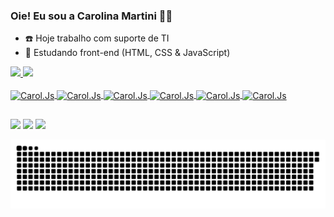 ### Oie! Eu sou a Carolina Martini 👩‍💻

- ☎️ Hoje trabalho com suporte de TI
- 📜 Estudando front-end (HTML, CSS & JavaScript)

<div>
  <a href="https://github.com/Lucas31102003">
  <img height="180cm" src="https://github-readme-stats.vercel.app/api?username=canudrinkme&https://github-readme-stats.vercel.app/api?username=canudrinkme&count_private=true&https://github-readme-stats.vercel.app/api?username=canudrinkme&show_icons=true&https://github-readme-stats.vercel.app/api?username=canudrinkme&show_icons=true&theme=tokyonight"/>
  <img height="180cm" src="https://github-readme-stats.vercel.app/api/top-langs/?username=canudrinkme&layout-compact&theme=tokyonight"/>
</div>
  
  <div style="display: inline_block"><br>
    <img align="center" alt="Carol.Js" height="30" width="40" src="https://cdn.jsdelivr.net/gh/devicons/devicon/icons/html5/html5-original.svg">
    <img align="center" alt="Carol.Js" height="30" width="40" src="https://cdn.jsdelivr.net/gh/devicons/devicon/icons/javascript/javascript-original.svg">
    <img align="center" alt="Carol.Js" height="30" width="40" src="https://cdn.jsdelivr.net/gh/devicons/devicon/icons/css3/css3-original.svg">
    <img align="center" alt="Carol.Js" height="30" width="40" src="https://cdn.jsdelivr.net/gh/devicons/devicon/icons/vscode/vscode-original.svg">
    <img align="center" alt="Carol.Js" height="30" width="40" src="https://cdn.jsdelivr.net/gh/devicons/devicon/icons/typescript/typescript-original.svg">
    <img align="center" alt="Carol.Js" height="30" width="40" src="https://cdn.jsdelivr.net/gh/devicons/devicon/icons/python/python-original.svg">
  </div>

  ##
  
  <div>
    <a href="mailto:carolina.martini0205@gmail.com"><img src="https://img.shields.io/badge/Gmail-D14836?style=for-the-badge&logo=gmail&logoColor=white" target="blank"></a>
    <a href="https://www.linkedin.com/in/carolina-martini-4a93a81b2/" target="blank"><img src="https://img.shields.io/badge/LinkedIn-0077B5?style=for-the-badge&logo=linkedin&logoColor=white" target="blank"></a>
    <a href="https://www.instagram.com/canudrinkme/" target="blank"><img src="https://img.shields.io/badge/Instagram-E4405F?style=for-the-badge&logo=instagram&logoColor=white" target="blank"></a>
  </div>
    
 ![Snake animation](https://github.com/canudrinkme/canudrinkme/blob/output/github-contribution-grid-snake.svg) 
